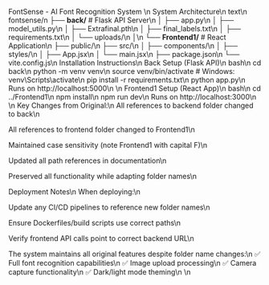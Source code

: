 FontSense - AI Font Recognition System \n
System Architecture\n
text\n
fontsense/n
├── **back/**               # Flask API Server\n
│   ├── app.py\n
│   ├── model_utils.py\n
│   ├── Extrafinal.pth\n
│   ├── final_labels.txt\n
│   ├── requirements.txt\n
│   └── uploads/\n
│\n
└── **Frontend1/**          # React Application\n
    ├── public/\n
    ├── src/\n
    │   ├── components/\n
    │   ├── styles/\n
    │   ├── App.jsx\n
    │   └── main.jsx\n
    ├── package.json\n
    └── vite.config.js\n
Installation Instructions\n
Back Setup (Flask API)\n
bash\n
cd back\n
python -m venv venv\n
source venv/bin/activate  # Windows: venv\Scripts\activate\n
pip install -r requirements.txt\n
python app.py\n
Runs on http://localhost:5000\n
\n
Frontend1 Setup (React App)\n
bash\n
cd ../Frontend1\n
npm install\n
npm run dev\n
Runs on http://localhost:3000\n
\n
Key Changes from Original:\n
All references to backend folder changed to back\n

All references to frontend folder changed to Frontend1\n

Maintained case sensitivity (note Frontend1 with capital F)\n

Updated all path references in documentation\n

Preserved all functionality while adapting folder names\n

Deployment Notes\n
When deploying:\n

Update any CI/CD pipelines to reference new folder names\n

Ensure Dockerfiles/build scripts use correct paths\n

Verify frontend API calls point to correct backend URL\n

The system maintains all original features despite folder name changes:\n
✅ Full font recognition capabilities\n
✅ Image upload processing\n
✅ Camera capture functionality\n
✅ Dark/light mode theming\n
\n
